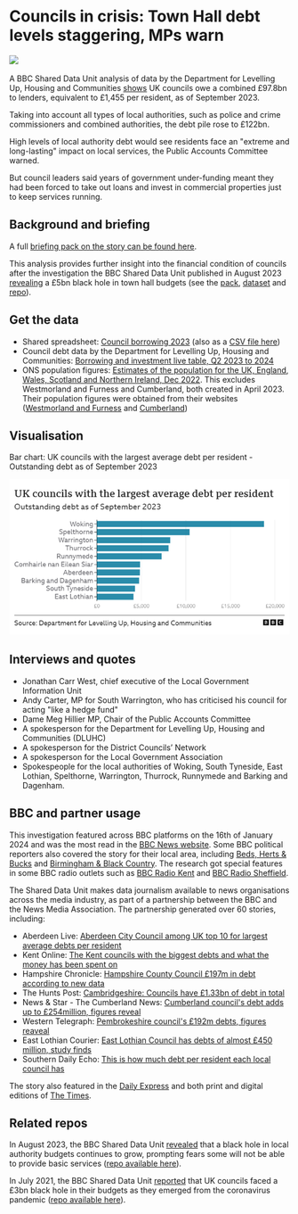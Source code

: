 # Councils in crisis: Town Hall debt levels staggering, MPs warn

![](https://ichef.bbci.co.uk/news/976/cpsprodpb/21AC/production/_128402680_gettyimages-1448821693.jpg.webp)

A BBC Shared Data Unit analysis of data by the Department for Levelling Up, Housing and Communities [shows](https://www.bbc.co.uk/news/uk-67707156) UK councils owe a combined £97.8bn to lenders, equivalent to £1,455 per resident, as of September 2023.

Taking into account all types of local authorities, such as police and crime commissioners and combined authorities, the debt pile rose to £122bn.

High levels of local authority debt would see residents face an "extreme and long-lasting" impact on local services, the Public Accounts Committee warned.

But council leaders said years of government under-funding meant they had been forced to take out loans and invest in commercial properties just to keep services running.

## Background and briefing

A full [briefing pack on the story can be found here](https://docs.google.com/document/d/1oFdf6SnPxE7K691GoXbuXJefemHymnbT-dTDwCdgVtc/edit?usp=sharing).

This analysis provides further insight into the financial condition of councils after the investigation the BBC Shared Data Unit published in August 2023 [revealing](https://www.bbc.co.uk/news/uk-66428191) a £5bn black hole in town hall budgets (see the [pack](https://docs.google.com/document/d/1RaPLTVfmi_BqbhbHKX7J9hK8tS_gx5kAVa1o8ENnANY/edit?usp=sharing), [dataset](https://docs.google.com/spreadsheets/d/1TsPNg5sGIGjTwM8WIooKD-5Wk6cJugbHGAZwLsBuFy8/edit#gid=0) and [repo](https://github.com/BBC-Data-Unit/council-finances-23)).

## Get the data

* Shared spreadsheet: [Council borrowing 2023](https://docs.google.com/document/d/1oFdf6SnPxE7K691GoXbuXJefemHymnbT-dTDwCdgVtc/edit?usp=sharing) (also as a [CSV file here](https://github.com/BBC-Data-Unit/council-debt-2023/blob/main/councils-debt-23.csv))
* Council debt data by the Department for Levelling Up, Housing and Communities: [Borrowing and investment live table, Q2 2023 to 2024](https://www.gov.uk/government/statistical-data-sets/live-tables-on-local-government-finance#borrowing-and-investment)
* ONS population figures: [Estimates of the population for the UK, England, Wales, Scotland and Northern Ireland, Dec 2022](https://www.ons.gov.uk/peoplepopulationandcommunity/populationandmigration/populationestimates/datasets/populationestimatesforukenglandandwalesscotlandandnorthernireland). This excludes Westmorland and Furness and Cumberland, both created in April 2023. Their population figures were obtained from their websites ([Westmorland and Furness](https://www.westmorlandandfurness.gov.uk/your-council/council-documents/council-plan#population) and [Cumberland](https://cumbria.gov.uk/elibrary/Content/Internet/536/671/4674/17217/17218/44719112613.pdf))

## Visualisation

Bar chart: UK councils with the largest average debt per resident - Outstanding debt as of September 2023

![](https://github.com/BBC-Data-Unit/council-debt-2023/blob/main/BAR%20CHART%20Average%20debt%20per%20resident.png)

## Interviews and quotes

* Jonathan Carr West, chief executive of the Local Government Information Unit
* Andy Carter, MP for South Warrington, who has criticised his council for acting "like a hedge fund"
* Dame Meg Hillier MP, Chair of the Public Accounts Committee
* A spokesperson for the Department for Levelling Up, Housing and Communities (DLUHC)
* A spokesperson for the District Councils’ Network
* A spokesperson for the Local Government Association
* Spokespeople for the local authorities of Woking, South Tyneside, East Lothian, Spelthorne, Warrington, Thurrock, Runnymede and Barking and Dagenham.
  
## BBC and partner usage

This investigation featured across BBC platforms on the 16th of January 2024 and was the most read in the [BBC News website](https://www.bbc.co.uk/news/uk-67707156). Some BBC political reporters also covered the story for their local area, including [Beds, Herts & Bucks](https://www.bbc.co.uk/news/uk-england-beds-bucks-herts-67980626) and [Birmingham & Black Country](https://www.bbc.co.uk/news/articles/c972z36n329o). The research got special features in some BBC radio outlets such as [BBC Radio Kent](https://www.bbc.co.uk/sounds/play/p0h58d3f) and [BBC Radio Sheffield](https://www.bbc.co.uk/sounds/play/p0h59gb9).

The Shared Data Unit makes data journalism available to news organisations across the media industry, as part of a partnership between the BBC and the News Media Association. The partnership generated over 60 stories, including:

* Aberdeen Live: [Aberdeen City Council among UK top 10 for largest average debts per resident](https://www.aberdeenlive.news/news/aberdeen-news/aberdeen-city-council-among-uk-9037982)
* Kent Online: [The Kent councils with the biggest debts and what the money has been spent on](https://www.kentonline.co.uk/kent/news/the-kent-councils-with-the-biggest-debts-and-what-the-money-300093/)
* Hampshire Chronicle: [Hampshire County Council £197m in debt according to new data
](https://www.hampshirechronicle.co.uk/news/24050903.hampshire-county-council-197m-debt-according-new-data/)
* The Hunts Post: [Cambridgeshire: Councils have £1.33bn of debt in total](https://www.huntspost.co.uk/news/24051241.cambridgeshire-councils-1-33bn-debt-total/)
* News & Star - The Cumberland News: [Cumberland council's debt adds up to £254million, figures reveal](https://www.newsandstar.co.uk/news/24050009.cumberland-councils-debt-adds-254million-figures-reveal/)
* Western Telegraph: [Pembrokeshire council's £192m debts, figures reaveal](https://www.westerntelegraph.co.uk/news/24051946.pembrokeshire-councils-192m-debts-figures-reaveal/)
* East Lothian Courier: [East Lothian Council has debts of almost £450 million, study finds](https://www.eastlothiancourier.com/news/24052097.data-reveals-east-lothian-council-debts-almost-450-million/)
* Southern Daily Echo: [This is how much debt per resident each local council has](https://www.dailyecho.co.uk/news/24048878.much-debt-per-resident-local-council/)

The story also featured in the [Daily Express](https://www.express.co.uk/finance/personalfinance/1856199/mapped-councils-debt-billions) and both print and digital editions of [The Times](https://www.thetimes.co.uk/article/uk-councils-owe-staggering-debt-of-almost-100bn-analysis-shows-2jqkbvdg3).

## Related repos

In August 2023, the BBC Shared Data Unit [revealed](https://www.bbc.co.uk/news/uk-66428191) that a black hole in local authority budgets continues to grow, prompting fears some will not be able to provide basic services ([repo available here](https://github.com/BBC-Data-Unit/council-finances-23)).

In July 2021, the BBC Shared Data Unit [reported](https://www.bbc.co.uk/news/uk-57720900) that UK councils faced a £3bn black hole in their budgets as they emerged from the coronavirus pandemic ([repo available here](https://github.com/BBC-Data-Unit/Council_cuts_during_the_pandemic)).
